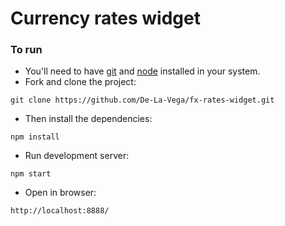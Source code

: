 # Currency rates widget

### To run

* You'll need to have [git](https://git-scm.com/) and [node](https://nodejs.org/en/) installed in your system.
* Fork and clone the project:

```
git clone https://github.com/De-La-Vega/fx-rates-widget.git
```

* Then install the dependencies:

```
npm install
```

* Run development server:

```
npm start
```

* Open in browser:

```
http://localhost:8888/
```
